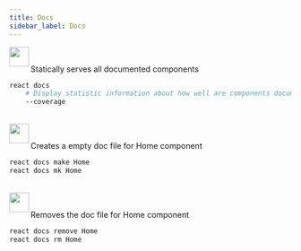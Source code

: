 ```yaml
---
title: Docs
sidebar_label: Docs
---
```


<img align="left" src="https://cdn.jsdelivr.net/gh/steevehook/react-devcli@5ef47b56/icons/markers/draft.svg" height="35px">
<br/>

Statically serves all documented components

```bash
react docs
    # Display statistic information about how well are components documented
    --coverage
```

<br/>

<img align="left" src="https://cdn.jsdelivr.net/gh/steevehook/react-devcli@5ef47b56/icons/markers/draft.svg" height="35px">
<br/>

Creates a empty doc file for Home component

```bash
react docs make Home
react docs mk Home
```

<br/>

<img align="left" src="https://cdn.jsdelivr.net/gh/steevehook/react-devcli@5ef47b56/icons/markers/draft.svg" height="35px">
<br/>

Removes the doc file for Home component

```bash
react docs remove Home
react docs rm Home
```
